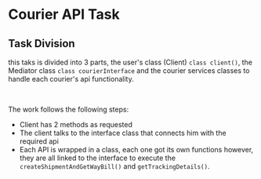 
# Courier API Task

## Task Division 

this taks is divided into 3 parts, the user's class (Client) ``` class client() ```, 
the Mediator class ``` class courierInterface ``` and the courier services classes to handle each courier's
api functionality.

<br>

The work follows the following steps:

- Client has 2 methods as requested
- The client talks to the interface class that connects him with the required api 
- Each API is wrapped in a class, each one got its own functions however, they are all linked to the interface to execute the ```createShipmentAndGetWayBill()``` and ```getTrackingDetails()```.

